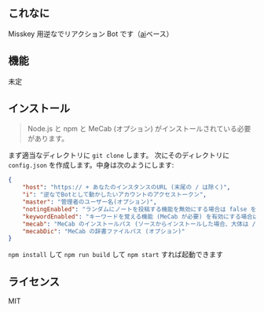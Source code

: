 ## これなに

Misskey 用逆なでリアクション Bot です（[ai](https://github.com/syuilo/ai)ベース）

## 機能

未定

## インストール

> Node.js と npm と MeCab (オプション) がインストールされている必要があります。

まず適当なディレクトリに `git clone` します。
次にそのディレクトリに `config.json` を作成します。中身は次のようにします:

```json
{
	"host": "https:// + あなたのインスタンスのURL (末尾の / は除く)",
	"i": "逆なでBotとして動かしたいアカウントのアクセストークン",
	"master": "管理者のユーザー名(オプション)",
	"notingEnabled": "ランダムにノートを投稿する機能を無効にする場合は false を入れる",
	"keywordEnabled": "キーワードを覚える機能 (MeCab が必要) を有効にする場合は true を入れる (無効にする場合は false)",
	"mecab": "MeCab のインストールパス (ソースからインストールした場合、大体は /usr/local/bin/mecab)",
	"mecabDic": "MeCab の辞書ファイルパス (オプション)"
}
```

`npm install` して `npm run build` して `npm start` すれば起動できます

## ライセンス

MIT
